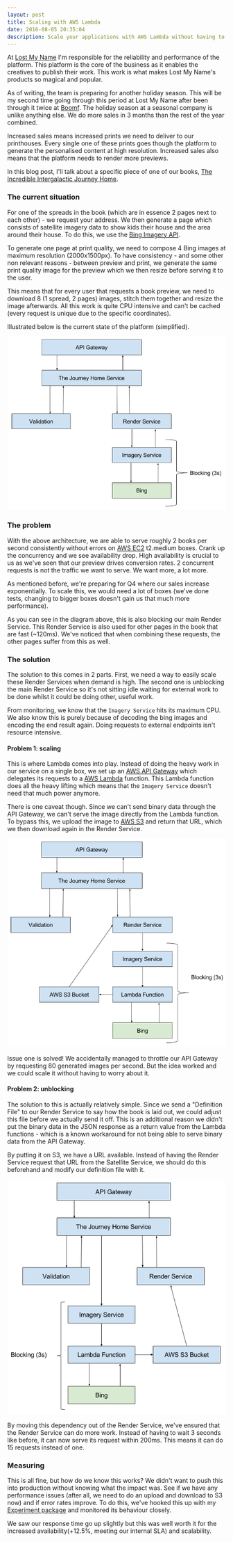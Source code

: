 ```yaml
---
layout: post
title: Scaling with AWS Lambda
date: 2016-08-05 20:35:04
description: Scale your applications with AWS Lambda without having to think about it. This is a case study from a migration done at Lost My Name.
---
```

At [Lost My Name](https://www.lostmy.name/) I'm responsible for the reliability and performance of the platform. This platform is the core of the business as it enables the creatives to publish their work. This work is what makes Lost My Name's products so magical and popular.

As of writing, the team is preparing for another holiday season. This will be my second time going through this period at Lost My Name after been through it twice at [Boomf](https://boomf.com/). The holiday season at a seasonal company is unlike anything else. We do more sales in 3 months than the rest of the year combined.

Increased sales means increased prints we need to deliver to our printhouses. Every single one of these prints goes though the platform to generate the personalised content at high resolution. Increased sales also means that the platform needs to render more previews.

In this blog post, I'll talk about a specific piece of one of our books, [The Incredible Intergalactic Journey Home](https://www.lostmy.name/personalized-products/the-journey-home-book).

### The current situation

For one of the spreads in the book (which are in essence 2 pages next to each other) - we request your address. We then generate a page which consists of satellite imagery data to show kids their house and the area around their house. To do this, we use the [Bing Imagery API](https://msdn.microsoft.com/en-us/library/ff701721.aspx).

To generate one page at print quality, we need to compose 4 Bing images at maximum resolution (2000x1500px). To have consistency - and some other non relevant reasons - between preview and print, we generate the same print quality image for the preview which we then resize before serving it to the user.

This means that for every user that requests a book preview, we need to download 8 (1 spread, 2 pages) images, stitch them together and resize the image afterwards. All this work is quite CPU intensive and can't be cached (every request is unique due to the specific coordinates).

Illustrated below is the current state of the platform (simplified).

![Imagery Data](/img/satellite-01.png)

### The problem
With the above architecture, we are able to serve roughly 2 books per second consistently without errors on [AWS EC2](https://aws.amazon.com/ec2/) t2.medium boxes. Crank up the concurrency and we see availability drop. High availability is crucial to us as we've seen that our preview drives conversion rates. 2 concurrent requests is not the traffic we want to serve. We want more, a lot more.

As mentioned before, we're preparing for Q4 where our sales increase exponentially. To scale this, we would need a lot of boxes (we've done tests, changing to bigger boxes doesn't gain us that much more performance).

As you can see in the diagram above, this is also blocking our main Render Service. This Render Service is also used for other pages in the book that are fast (~120ms). We've noticed that when combining these requests, the other pages suffer from this as well.

### The solution

The solution to this comes in 2 parts. First, we need a way to easily scale these Render Services when demand is high. The second one is unblocking the main Render Service so it's not sitting idle waiting for external work to be done whilst it could be doing other, useful work.

From monitoring, we know that the `Imagery Service` hits its maximum CPU. We also know this is purely because of decoding the bing images and encoding the end result again. Doing requests to external endpoints isn't resource intensive.

#### Problem 1: scaling

This is where Lambda comes into play. Instead of doing the heavy work in our service on a single box, we set up an [AWS API Gateway](https://aws.amazon.com/api-gateway/) which delegates its requests to a [AWS Lambda](http://docs.aws.amazon.com/lambda/latest/dg/welcome.html) function. This Lambda function does all the heavy lifting which means that the `Imagery Service` doesn't need that much power anymore.

There is one caveat though. Since we can't send binary data through the API Gateway, we can't serve the image directly from the Lambda function. To bypass this, we upload the image to [AWS S3](https://aws.amazon.com/s3/) and return that URL, which we then download again in the Render Service.

![Imagery Data with Lambda](/img/satellite-02.png)

Issue one is solved! We accidentally managed to throttle our API Gateway by requesting 80 generated images per second. But the idea worked and we could scale it without having to worry about it.

#### Problem 2: unblocking

The solution to this is actually relatively simple. Since we send a "Definition File" to our Render Service to say how the book is laid out, we could adjust this file before we actually send it off. This is an additional reason we didn't put the binary data in the JSON response as a return value from the Lambda functions - which is a known workaround for not being able to serve binary data from the API Gateway.

By putting it on S3, we have a URL available. Instead of having the Render Service request that URL from the Satellite Service, we should do this beforehand and modify our definition file with it.

![Imagery Data unblocking](/img/satellite-03.png)

By moving this dependency out of the Render Service, we've ensured that the Render Service can do more work. Instead of having to wait 3 seconds like before, it can now serve its request within 200ms. This means it can do 15 requests instead of one.

### Measuring

This is all fine, but how do we know this works? We didn't want to push this into production without knowing what the impact was. See if we have any performance issues (after all, we need to do an upload and download to S3 now) and if error rates improve. To do this, we've hooked this up with my [Experiment package](/2016/08/05/experiment.html) and monitored its behaviour closely.

We saw our response time go up slightly but this was well worth it for the increased availability(+12.5%, meeting our internal SLA) and scalability.
